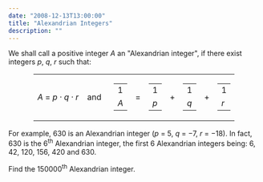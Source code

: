 ```yaml
---
date: "2008-12-13T13:00:00"
title: "Alexandrian Integers"
description: ""
---
```


<p>We shall call a positive integer <var>A</var> an "Alexandrian integer", if there exist integers <var>p</var>, <var>q</var>, <var>r</var> such that:</p>
<table class="formula" style="margin-left:50px;"><tr><td>
<var>A</var> = <var>p</var> · <var>q</var> · <var>r</var>    and  
   </td>
<td>
<table class="frac"><tr><td>1</td></tr><tr><td class="overline"><var>A</var></td></tr></table></td>
<td>=</td>
<td>
<table class="frac"><tr><td>1</td></tr><tr><td class="overline"><var>p</var></td></tr></table></td>
<td>+</td>
<td>
<table class="frac"><tr><td>1</td></tr><tr><td class="overline"><var>q</var></td></tr></table></td>
<td>+</td>
<td>
<table class="frac"><tr><td>1</td></tr><tr><td class="overline"><var>r</var></td></tr></table></td>
</tr></table><p>For example, 630 is an Alexandrian integer (<var>p</var> = 5, <var>q</var> = −7, <var>r</var> = −18).
In fact, 630 is the 6<sup>th</sup> Alexandrian integer,  the first 6 Alexandrian integers being: 6, 42, 120, 156, 420 and 630.</p>
<p>Find the 150000<sup>th</sup> Alexandrian integer.</p>

